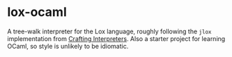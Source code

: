 # lox-ocaml

A tree-walk interpreter for the Lox language, roughly following the `jlox`
implementation from [Crafting Interpreters][craft-interp]. Also a starter
project for learning OCaml, so style is unlikely to be idiomatic.

[craft-interp]: https://www.craftinginterpreters.com/
